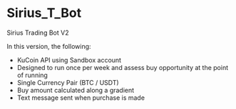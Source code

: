 # Sirius_T_Bot
Sirius Trading Bot V2

In this version, the following:
- KuCoin API using Sandbox account
- Designed to run once per week and assess buy opportunity at the point of running
- Single Currency Pair (BTC / USDT)
- Buy amount calculated along a gradient
- Text message sent when purchase is made
